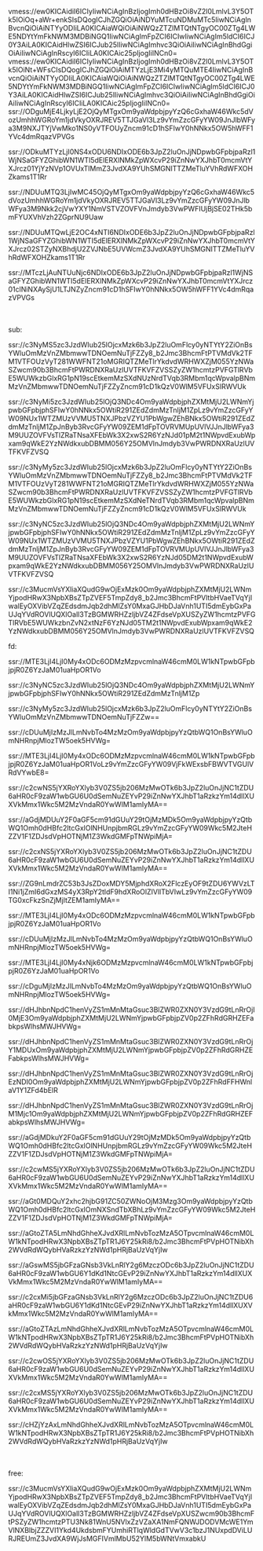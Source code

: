 
vmess://ew0KICAidiI6ICIyIiwNCiAgInBzIjogImh0dHBzOi8vZ2l0LmlvL3Y5OTk5IOiOq+aWr+enkSIsDQogICJhZGQiOiAiNDYuMTcuNDMuMTc5IiwNCiAgInBvcnQiOiAiNTYyODIiLA0KICAiaWQiOiAiNWQzZTZlMTQtNTgyOC00ZTg4LWE5NDYtYmFkNWM3MDBiNGQ1IiwNCiAgImFpZCI6ICIwIiwNCiAgIm5ldCI6ICJ0Y3AiLA0KICAidHlwZSI6ICJub25lIiwNCiAgImhvc3QiOiAiIiwNCiAgInBhdGgiOiAiIiwNCiAgInRscyI6ICIiLA0KICAic25pIjogIiINCn0=
vmess://ew0KICAidiI6ICIyIiwNCiAgInBzIjogImh0dHBzOi8vZ2l0LmlvL3Y5OTk5IOiNt+WFsCIsDQogICJhZGQiOiAiMTYzLjE3Mi4yMTQuMTE4IiwNCiAgInBvcnQiOiAiNTYyODIiLA0KICAiaWQiOiAiNWQzZTZlMTQtNTgyOC00ZTg4LWE5NDYtYmFkNWM3MDBiNGQ1IiwNCiAgImFpZCI6ICIwIiwNCiAgIm5ldCI6ICJ0Y3AiLA0KICAidHlwZSI6ICJub25lIiwNCiAgImhvc3QiOiAiIiwNCiAgInBhdGgiOiAiIiwNCiAgInRscyI6ICIiLA0KICAic25pIjogIiINCn0=
ssr://ODguMjE4LjkyLjE2OjQyMTgxOm9yaWdpbjpyYzQ6cGxhaW46Wkc5dVozUmhhWGRoYm1jdVkyOXRJREV5TTJGaVl3Lz9vYmZzcGFyYW09JnJlbWFya3M9NXJTYjVwMko1NS0yVTFOUyZncm91cD1hSFIwY0hNNkx5OW5hWFF1YVc4dmRqazVPVGs



ssr://ODkuMTYzLjI0NS4xODU6NDIxODE6b3JpZ2luOnJjNDpwbGFpbjpaRzl1WjNSaGFYZGhibWN1WTI5dElERXlNMkZpWXcvP29iZnNwYXJhbT0mcmVtYXJrcz01YjYzNVp1OVUxTlMmZ3JvdXA9YUhSMGNITTZMeTluYVhRdWFXOHZkams1T1Rr



ssr://NDUuMTQ3LjIwMC45OjQyMTgxOm9yaWdpbjpyYzQ6cGxhaW46Wkc5dVozUmhhWGRoYm1jdVkyOXRJREV5TTJGaVl3Lz9vYmZzcGFyYW09JnJlbWFya3M9Nkk2cjVwYXY1NmVSTVZOVFVnJmdyb3VwPWFIUjBjSE02THk5bmFYUXVhVzh2ZGprNU9Uaw



ssr://NDUuMTQwLjE2OC4xNTI6NDIxODE6b3JpZ2luOnJjNDpwbGFpbjpaRzl1WjNSaGFYZGhibWN1WTI5dElERXlNMkZpWXcvP29iZnNwYXJhbT0mcmVtYXJrcz02STZyNXBhdjU2ZVJNbE5UVWcmZ3JvdXA9YUhSMGNITTZMeTluYVhRdWFXOHZkams1T1Rr



ssr://MTczLjAuNTUuNjc6NDIxODE6b3JpZ2luOnJjNDpwbGFpbjpaRzl1WjNSaGFYZGhibWN1WTI5dElERXlNMkZpWXcvP29iZnNwYXJhbT0mcmVtYXJrcz01clNiNXAySjU1LTJNZyZncm91cD1hSFIwY0hNNkx5OW5hWFF1YVc4dmRqazVPVGs

　


sub:


ssr://c3NyMS5zc3JzdWIub25lOjcxMzk6b3JpZ2luOmFlcy0yNTYtY2ZiOnBsYWluOmMzVnZMbmwwTDNOemNuTjFZZy8_b2Jmc3BhcmFtPTVMdVk2TFM1VTFOUzVyT281WWFNT21oMGRIQTZMeTlrYkdvdWRHWXZjM055YzNWaSZwcm90b3BhcmFtPWRDNXRaUzlUVTFKVFZVSSZyZW1hcmtzPVFGTlRVbE5WUWkzbGlxRG1pN19scEtkemMzSXdNUzNrdTVqb3RMbm1qcWpvalpBNmMzVnZMbmwwTDNOemNuTjFZZyZncm91cD1kQzV0WlM5VFUxSlRWVUk

ssr://c3NyMi5zc3JzdWIub25lOjQ3NDc4Om9yaWdpbjphZXMtMjU2LWNmYjpwbGFpbjphSFIwY0hNNkx5OWtiR291ZEdZdmMzTnljM1ZpLz9vYmZzcGFyYW09NUx1WTZMUzVVMU5TNXJPbzVZYU1PbWgwZEhBNkx5OWtiR291ZEdZdmMzTnljM1ZpJnByb3RvcGFyYW09ZEM1dFpTOVRVMUpUVlVJJnJlbWFya3M9UUZOVFVsTlZRaTNsaXFEbWk3X2xwS2R6YzNJd01pM2t1NWpvdExubWpxam9qWkE2YzNWdkxubDBMM056Y25OMVlnJmdyb3VwPWRDNXRaUzlUVTFKVFZVSQ

ssr://c3NyMy5zc3JzdWIub25lOjcxMzk6b3JpZ2luOmFlcy0yNTYtY2ZiOnBsYWluOmMzVnZMbmwwTDNOemNuTjFZZy8_b2Jmc3BhcmFtPTVMdVk2TFM1VTFOUzVyT281WWFNT21oMGRIQTZMeTlrYkdvdWRHWXZjM055YzNWaSZwcm90b3BhcmFtPWRDNXRaUzlUVTFKVFZVSSZyZW1hcmtzPVFGTlRVbE5WUWkzbGlxRG1pN19scEtkemMzSXdNeTNrdTVqb3RMbm1qcWpvalpBNmMzVnZMbmwwTDNOemNuTjFZZyZncm91cD1kQzV0WlM5VFUxSlRWVUk

ssr://c3NyNC5zc3JzdWIub25lOjQ3NDc4Om9yaWdpbjphZXMtMjU2LWNmYjpwbGFpbjphSFIwY0hNNkx5OWtiR291ZEdZdmMzTnljM1ZpLz9vYmZzcGFyYW09NUx1WTZMUzVVMU5TNXJPbzVZYU1PbWgwZEhBNkx5OWtiR291ZEdZdmMzTnljM1ZpJnByb3RvcGFyYW09ZEM1dFpTOVRVMUpUVlVJJnJlbWFya3M9UUZOVFVsTlZRaTNsaXFEbWk3X2xwS2R6YzNJd05DM2t1NWpvdExubWpxam9qWkE2YzNWdkxubDBMM056Y25OMVlnJmdyb3VwPWRDNXRaUzlUVTFKVFZVSQ

ssr://c3MucmVsYXliaXQudG9wOjExMzk0Om9yaWdpbjphZXMtMjU2LWNmYjpodHRwX3NpbXBsZTpZVEF5TmpZdy8_b2Jmc3BhcmFtPVltbHVaeTVqYjIwalEyOXVibVZqZEdsdmJqb2dhMlZsY0MxaGJHbDJaVnh1UTI5dmEybGxPaUJqYVdROVlUQXlOall3TzBGMWRHZzljbVZ4ZFdseVpXUSZyZW1hcmtzPVFGTlRVbE5WUWkzbnZvN2xtNzF6YzNJd05TM2t1NWpvdExubWpxam9qWkE2YzNWdkxubDBMM056Y25OMVlnJmdyb3VwPWRDNXRaUzlUVTFKVFZVSQ


fd:




ssr://MTE3LjI4LjI0My4xODc6ODMzMzpvcmlnaW46cmM0LW1kNTpwbGFpbjpjR0Z6YzJaM01uaHpOR1Vo

ssr://c3NyNC5zc3JzdWIub25lOjQ3NDc4Om9yaWdpbjphZXMtMjU2LWNmYjpwbGFpbjphSFIwY0hNNkx5OWtiR291ZEdZdmMzTnljM1Zp

ssr://c3NyMy5zc3JzdWIub25lOjcxMzk6b3JpZ2luOmFlcy0yNTYtY2ZiOnBsYWluOmMzVnZMbmwwTDNOemNuTjFZZw==

ssr://cDUuMjIzMzJlLmNvbTo4MzMzOm9yaWdpbjpyYzQtbWQ1OnBsYWluOmNHRnpjMlozTW5oek5HVWg=

ssr://MTE3LjI4LjI0My4xODc6ODMzMzpvcmlnaW46cmM0LW1kNTpwbGFpbjpjR0Z6YzJaM01uaHpOR1VoLz9vYmZzcGFyYW09VjFkWExsbFBWVTVGUlVRdVYwbE8=

ssr://c2cwNS5jYXRoYXlyb3V0ZS5jb206MzMwOTk6b3JpZ2luOnJjNC1tZDU6aHR0cF9zaW1wbGU6U0dSemNuZEYvP29iZnNwYXJhbT1aRzkzYm14dllXUXVkMmx1Wkc5M2MzVndaR0YwWlM1amIyMA==

ssr://aGdjMDUuY2F0aGF5cm91dGUuY29tOjMzMDk5Om9yaWdpbjpyYzQtbWQ1Omh0dHBfc2ltcGxlOlNHUnpjbmRGLz9vYmZzcGFyYW09Wkc5M2JteHZZV1F1ZDJsdVpHOTNjM1Z3WkdGMFpTNWpiMjA=

ssr://c2cxNS5jYXRoYXlyb3V0ZS5jb206MzMwOTk6b3JpZ2luOnJjNC1tZDU6aHR0cF9zaW1wbGU6U0dSemNuZEYvP29iZnNwYXJhbT1aRzkzYm14dllXUXVkMmx1Wkc5M2MzVndaR0YwWlM1amIyMA==

ssr://ZG9nLmdrZC53b3JsZDoxMDY5MjphdXRoX2FlczEyOF9tZDU6YWVzLTI1Ni1jZmI6dGxzMS4yX3RpY2tldF9hdXRoOlZIVllTbVIwLz9vYmZzcGFyYW09TG0xcFkzSnZjMjltZEM1amIyMA==

ssr://MTE3LjI4LjI0My4xODc6ODMzMzpvcmlnaW46cmM0LW1kNTpwbGFpbjpjR0Z6YzJaM01uaHpOR1Vo

ssr://cDUuMjIzMzJlLmNvbTo4MzMzOm9yaWdpbjpyYzQtbWQ1OnBsYWluOmNHRnpjMlozTW5oek5HVWg=

ssr://MTE3LjI4LjI0My4xNjk6ODMzMzpvcmlnaW46cmM0LW1kNTpwbGFpbjpjR0Z6YzJaM01uaHpOR1Vo

ssr://cDguMjIzMzJlLmNvbTo4MzMzOm9yaWdpbjpyYzQtbWQ1OnBsYWluOmNHRnpjMlozTW5oek5HVWg=

ssr://dHJhbnNpdC1henVyZS1mMnMtaGsuc3BlZWR0ZXN0Y3VzdG9tLnRrOjI0MjE3Om9yaWdpbjphZXMtMjU2LWNmYjpwbGFpbjpZV0p2ZFhRdGRHZEFabkpsWlhsMWJHVWg=

ssr://dHJhbnNpdC1henVyZS1mMnMtaGsuc3BlZWR0ZXN0Y3VzdG9tLnRrOjY1MDUxOm9yaWdpbjphZXMtMjU2LWNmYjpwbGFpbjpZV0p2ZFhRdGRHZEFabkpsWlhsMWJHVWg=

ssr://dHJhbnNpdC1henVyZS1mMnMtaGsuc3BlZWR0ZXN0Y3VzdG9tLnRrOjEzNDI0Om9yaWdpbjphZXMtMjU2LWNmYjpwbGFpbjpZV0p2ZFhRdFFHWnlaV1Y1ZFd4bElR

ssr://dHJhbnNpdC1henVyZS1mMnMtaGsuc3BlZWR0ZXN0Y3VzdG9tLnRrOjM1Mjc1Om9yaWdpbjphZXMtMjU2LWNmYjpwbGFpbjpZV0p2ZFhRdGRHZEFabkpsWlhsMWJHVWg=

ssr://aGdjMDkuY2F0aGF5cm91dGUuY29tOjMzMDk5Om9yaWdpbjpyYzQtbWQ1Omh0dHBfc2ltcGxlOlNHUnpjbmRGLz9vYmZzcGFyYW09Wkc5M2JteHZZV1F1ZDJsdVpHOTNjM1Z3WkdGMFpTNWpiMjA=

ssr://c2cwMS5jYXRoYXlyb3V0ZS5jb206MzMwOTk6b3JpZ2luOnJjNC1tZDU6aHR0cF9zaW1wbGU6U0dSemNuZEYvP29iZnNwYXJhbT1aRzkzYm14dllXUXVkMmx1Wkc5M2MzVndaR0YwWlM1amIyMA==

ssr://aGt0MDQuY2xhc2hjbG91ZC50ZWNoOjM3Mzg3Om9yaWdpbjpyYzQtbWQ1Omh0dHBfc2ltcGxlOmNXSndTbXBhLz9vYmZzcGFyYW09Wkc5M2JteHZZV1F1ZDJsdVpHOTNjM1Z3WkdGMFpTNWpiMjA=

ssr://aGtoZTA5LmNhdGhheXJvdXRlLmNvbTozMzA5OTpvcmlnaW46cmM0LW1kNTpodHRwX3NpbXBsZTpTR1J6Y25kRi8/b2Jmc3BhcmFtPVpHOTNibXh2WVdRdWQybHVaRzkzYzNWd1pHRjBaUzVqYjIw

ssr://aGswMS5jbGFzaGNsb3VkLnRlY2g6MzczODc6b3JpZ2luOnJjNC1tZDU6aHR0cF9zaW1wbGU6Y1dKd1NtcGEvP29iZnNwYXJhbT1aRzkzYm14dllXUXVkMmx1Wkc5M2MzVndaR0YwWlM1amIyMA==

ssr://c2cxMi5jbGFzaGNsb3VkLnRlY2g6MzczODc6b3JpZ2luOnJjNC1tZDU6aHR0cF9zaW1wbGU6Y1dKd1NtcGEvP29iZnNwYXJhbT1aRzkzYm14dllXUXVkMmx1Wkc5M2MzVndaR0YwWlM1amIyMA==

ssr://aGtoZTAzLmNhdGhheXJvdXRlLmNvbTozMzA5OTpvcmlnaW46cmM0LW1kNTpodHRwX3NpbXBsZTpTR1J6Y25kRi8/b2Jmc3BhcmFtPVpHOTNibXh2WVdRdWQybHVaRzkzYzNWd1pHRjBaUzVqYjIw

ssr://c2cwOS5jYXRoYXlyb3V0ZS5jb206MzMwOTk6b3JpZ2luOnJjNC1tZDU6aHR0cF9zaW1wbGU6U0dSemNuZEYvP29iZnNwYXJhbT1aRzkzYm14dllXUXVkMmx1Wkc5M2MzVndaR0YwWlM1amIyMA==

ssr://c2cxMS5jYXRoYXlyb3V0ZS5jb206MzMwOTk6b3JpZ2luOnJjNC1tZDU6aHR0cF9zaW1wbGU6U0dSemNuZEYvP29iZnNwYXJhbT1aRzkzYm14dllXUXVkMmx1Wkc5M2MzVndaR0YwWlM1amIyMA==

ssr://cHZjYzAxLmNhdGhheXJvdXRlLmNvbTozMzA5OTpvcmlnaW46cmM0LW1kNTpodHRwX3NpbXBsZTpTR1J6Y25kRi8/b2Jmc3BhcmFtPVpHOTNibXh2WVdRdWQybHVaRzkzYzNWd1pHRjBaUzVqYjIw



　


free:


ssr://c3MucmVsYXliaXQudG9wOjExMzk0Om9yaWdpbjphZXMtMjU2LWNmYjpodHRwX3NpbXBsZTpZVEF5TmpZdy8_b2Jmc3BhcmFtPVltbHVaeTVqYjIwalEyOXVibVZqZEdsdmJqb2dhMlZsY0MxaGJHbDJaVnh1UTI5dmEybGxPaUJqYVdROVlUQXlOall3TzBGMWRHZzljbVZ4ZFdseVpXUSZwcm90b3BhcmFtPSZyZW1hcmtzPTU3Nk81WnU5NVlxZzVZaXA1NmFQNWJDODVMcWE1YmVlNXBlbjZZZVI1Ykd4UkdsbmFYUmhiRTlqWldGdTVwV3c1bzJ1NUxpdDViLURJREUmZ3JvdXA9WjJsMGFIVmlMbU52YlM5bWNtVmxabkU








